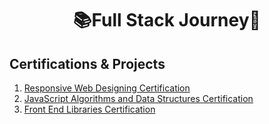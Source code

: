 <h1 align="center">
	📚Full Stack Journey🚀
</h1>

## Certifications & Projects
1. [Responsive Web Designing Certification](https://github.com/abhiramready/Full-Stack-Journey/tree/main/1%20-%20Responsive%20Web%20Designing)
2. [JavaScript Algorithms and Data Structures Certification](https://github.com/abhiramready/Full-Stack-Journey/tree/main/2%20-%20JavaScript%20Algorithms%20and%20Data%20Structures)
3. [Front End Libraries Certification](https://github.com/abhiramready/Full-Stack-Journey/tree/main/3%20-%20Front%20End%20Libraries)
